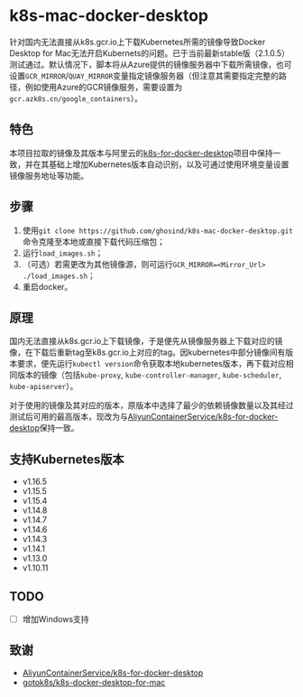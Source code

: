 # k8s-mac-docker-desktop

针对国内无法直接从k8s.gcr.io上下载Kubernetes所需的镜像导致Docker Desktop for Mac无法开启Kubernets的问题。已于当前最新stable版（2.1.0.5）测试通过。默认情况下，脚本将从Azure提供的镜像服务器中下载所需镜像，也可设置`GCR_MIRROR`/`QUAY_MIRROR`变量指定镜像服务器（但注意其需要指定完整的路径，例如使用Azure的GCR镜像服务，需要设置为`gcr.azk8s.cn/google_containers`）。

## 特色

本项目拉取的镜像及其版本与阿里云的[k8s-for-docker-desktop](https://github.com/AliyunContainerService/k8s-for-docker-desktop)项目中保持一致，并在其基础上增加Kubernetes版本自动识别，以及可通过使用环境变量设置镜像服务地址等功能。

## 步骤

1. 使用`git clone https://github.com/ghosind/k8s-mac-docker-desktop.git`命令克隆至本地或直接下载代码压缩包；
2. 运行`load_images.sh`；
3. （可选）若需更改为其他镜像源，则可运行`GCR_MIRROR=<Mirror_Url> ./load_images.sh`；
4. 重启docker。

## 原理

国内无法直接从k8s.gcr.io上下载镜像，于是便先从镜像服务器上下载对应的镜像，在下载后重新tag至k8s.gcr.io上对应的tag。因kubernetes中部分镜像间有版本要求，便先运行`kubectl version`命令获取本地kubernetes版本，再下载对应相同版本的镜像（包括`kube-proxy`, `kube-controller-manager`, `kube-scheduler`, `kube-apiserver`）。

对于使用的镜像及其对应的版本，原版本中选择了最少的依赖镜像数量以及其经过测试后可用的最高版本，现改为与[AliyunContainerService/k8s-for-docker-desktop](https://github.com/AliyunContainerService/k8s-for-docker-desktop)保持一致。

## 支持Kubernetes版本

- v1.16.5
- v1.15.5
- v1.15.4
- v1.14.8
- v1.14.7
- v1.14.6
- v1.14.3
- v1.14.1
- v1.13.0
- v1.10.11

## TODO

- [ ] 增加Windows支持

## 致谢

- [AliyunContainerService/k8s-for-docker-desktop](https://github.com/AliyunContainerService/k8s-for-docker-desktop)
- [gotok8s/k8s-docker-desktop-for-mac](https://github.com/gotok8s/k8s-docker-desktop-for-mac)
